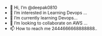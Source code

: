 - 👋 Hi, I’m @deepak0810
- 👀 I’m interested in Learning Devops ...
- 🌱 I’m currently learning Devops...
- 💞️ I’m looking to collaborate on AWS ...
- 📫 How to reach me 2444666668888888..

<!---
deepak0810/deepak0810 is a ✨ special ✨ repository because its `README.md` (this file) appears on your GitHub profile.
You can click the Preview link to take a look at your changes.
--->
